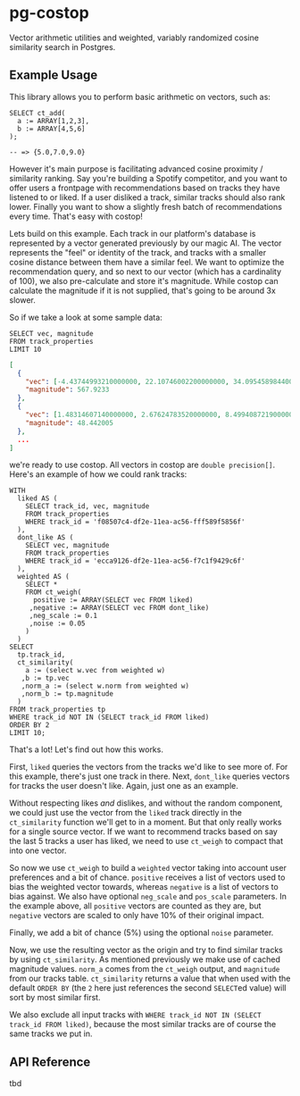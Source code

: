 # pg-costop

Vector arithmetic utilities and weighted, variably randomized cosine similarity search in Postgres.

## Example Usage

This library allows you to perform basic arithmetic on vectors, such as: 

```pgsql
SELECT ct_add(
  a := ARRAY[1,2,3],
  b := ARRAY[4,5,6]
);

-- => {5.0,7.0,9.0}
```

However it's main purpose is facilitating advanced cosine proximity / similarity ranking. Say you're building a Spotify competitor, and you want to offer users a frontpage with recommendations based on tracks they have listened to or liked. If a user disliked a track, similar tracks should also rank lower. Finally you want to show a slightly fresh batch of recommendations every time. That's easy with costop!

Lets build on this example. Each track in our platform's database is represented by a vector generated previously by our magic AI. The vector represents the "feel" or identity of the track, and tracks with a smaller cosine distance between them have a similar feel. We want to optimize the recommendation query, and so next to our vector (which has a cardinality of 100), we also pre-calculate and store it's magnitude. While costop can calculate the magnitude if it is not supplied, that's going to be around 3x slower.

So if we take a look at some sample data:

```pgsql
SELECT vec, magnitude
FROM track_properties
LIMIT 10
```

```json
[
  {
    "vec": [-4.43744993210000000, 22.10746002200000000, 34.09545898440000000, -79.21794128420000000, -40.66732788090000000, 48.03163909910000000, 7.49958276750000000, 15.56112861630000000, -121.58570098880000000, 6.16820621490000000, -63.39702224730000000, 11.55327510830000000, 50.01103210450000000, 49.56256103520000000, 11.54410839080000000, -70.26428222660000000, 13.63951587680000000, 18.20098876950000000, -5.82873439790000000, -78.48036193850000000, -84.23011016850000000, 67.92200469970000000, -37.82934951780000000, 96.60363006590000000, -48.90142440800000000, -7.87157392500000000, 55.80366134640000000, 36.68728256230000000, 26.20443916320000000, -100.69766998290000000, 14.79865741730000000, -53.33053970340000000, -78.81256866460000000, 25.74527168270000000, 69.50791168210000000, -49.72927474980000000, -122.10723876950000000, 84.24948883060000000, 69.43576812740000000, 34.47189712520000000, -30.75948715210000000, -10.19818115230000000, 61.92003631590000000, 53.65451049800000000, -47.13929748540000000, -33.99538040160000000, -38.53485870360000000, -60.34483718870000000, -24.34590911870000000, 42.64239883420000000, 5.59185695650000000, -127.63845825200000000, -41.23598098750000000, 35.88092422490000000, -76.12630462650000000, -25.35723686220000000, -72.36457824710000000, 1.18507289890000000, -53.30847549440000000, -83.74974823000000000, -82.00662994380000000, -65.07209014890000000, -118.70180511470000000, 57.94058990480000000, -33.31725311280000000, -32.33360672000000000, -81.61341857910000000, -8.05749607090000000, 29.19243812560000000, 20.65240287780000000, 8.01358032230000000, 2.73667764660000000, 33.00947570800000000, 36.34382629390000000, -9.59816360470000000, -11.56176090240000000, -27.19181442260000000, 41.67628097530000000, 98.88591766360000000, -42.40296936040000000, -55.85681152340000000, 101.21887969970000000, -17.46896934510000000, 40.40370941160000000, 12.23396778110000000, -55.25162124630000000, 50.01083374020000000, 8.71825218200000000, 28.61510467530000000, -81.74520111080000000, 51.40452194210000000, -47.99239730830000000, -132.47442626950000000, -64.47586059570000000, 41.36410140990000000, -26.68621063230000000, -68.49066162110000000, -69.74295806880000000, -72.57584381100000000, -42.64236068730000000],
    "magnitude": 567.9233
  },
  {
    "vec": [1.48314607140000000, 2.67624783520000000, 8.49940872190000000, 0.09380218390000000, -4.47907876970000000, -0.84740149970000000, 5.83015537260000000, 3.73414492610000000, -10.62790203090000000, 1.04884028430000000, -0.85947906970000000, 0.37547129390000000, 1.00873827930000000, 4.77964591980000000, -4.74055433270000000, -4.94443845750000000, -2.51182174680000000, 5.61057329180000000, 2.58822035790000000, -5.56535911560000000, -9.46886062620000000, 4.96676254270000000, -6.60264492030000000, 8.21836280820000000, -7.04813480380000000, -2.67112159730000000, 4.36127090450000000, 3.65302515030000000, 4.67065143590000000, -4.96347236630000000, -1.49984049800000000, -3.81294393540000000, -16.41612625120000000, 0.63507586720000000, 1.26081514360000000, -0.31485545640000000, -11.84312725070000000, 5.54491901400000000, 4.61627483370000000, 5.56733274460000000, -3.61712503430000000, -1.34634089470000000, 1.23889744280000000, -4.21752643590000000, 2.92170929910000000, 0.04173455390000000, 1.92271137240000000, 0.38014635440000000, 1.25466668610000000, 8.80738639830000000, -1.94717121120000000, -6.26801300050000000, -0.09252355250000000, 0.34039661290000000, -8.17535972600000000, 0.78276950120000000, -3.13373565670000000, -0.06576443460000000, -5.16936540600000000, -1.61087036130000000, -11.18818759920000000, -1.88064920900000000, -5.08728933330000000, 0.49590194230000000, -2.49765181540000000, -0.55674767490000000, -6.37714290620000000, -5.04904317860000000, 3.39625954630000000, 0.20004054900000000, 6.93111324310000000, -0.68639588360000000, 3.31862616540000000, 0.13029925530000000, -1.57837152480000000, 1.59223818780000000, -0.41523024440000000, -2.61051702500000000, 9.10719490050000000, 2.07206869130000000, -2.54725074770000000, 6.49956274030000000, -2.88127255440000000, 2.87980747220000000, 4.91765213010000000, -4.08196544650000000, 8.35620021820000000, 1.47835493090000000, 0.54625040290000000, -4.01129293440000000, 6.81511831280000000, -0.95397168400000000, -7.37796974180000000, -2.64400100710000000, -1.78433191780000000, -2.62039470670000000, -4.13981533050000000, -2.24478054050000000, -3.70239877700000000, -6.29406976700000000],
    "magnitude": 48.442005
  },
  ...
]
```

we're ready to use costop. All vectors in costop are `double precision[]`. Here's an example of how we could rank tracks:

```pgsql
WITH
  liked AS (
    SELECT track_id, vec, magnitude
    FROM track_properties
    WHERE track_id = 'f08507c4-df2e-11ea-ac56-fff589f5856f'
  ),
  dont_like AS (
    SELECT vec, magnitude
    FROM track_properties
    WHERE track_id = 'ecca9126-df2e-11ea-ac56-f7c1f9429c6f'
  ),
  weighted AS (
    SELECT *
    FROM ct_weigh(
      positive := ARRAY(SELECT vec FROM liked)
     ,negative := ARRAY(SELECT vec FROM dont_like)
     ,neg_scale := 0.1
     ,noise := 0.05
    )
  )
SELECT
  tp.track_id,
  ct_similarity(
    a := (select w.vec from weighted w)
   ,b := tp.vec
   ,norm_a := (select w.norm from weighted w)
   ,norm_b := tp.magnitude
  )
FROM track_properties tp
WHERE track_id NOT IN (SELECT track_id FROM liked)
ORDER BY 2
LIMIT 10;
```

That's a lot! Let's find out how this works. 

First, `liked` queries the vectors from the tracks we'd like to see more of. For this example, there's just one track in there. Next, `dont_like` queries vectors for tracks the user doesn't like. Again, just one as an example.

Without respecting likes *and* dislikes, and without the random component, we could just use the vector from the `liked` track directly in the `ct_similarity` function we'll get to in a moment. But that only really works for a single source vector. If we want to recommend tracks based on say the last 5 tracks a user has liked, we need to use `ct_weigh` to compact that into one vector.

So now we use `ct_weigh` to build a `weighted` vector taking into account user preferences and a bit of chance. `positive` receives a list of vectors used to bias the weighted vector towards, whereas `negative` is a list of vectors to bias against. We also have optional `neg_scale` and `pos_scale` parameters. In the example above, all `positive` vectors are counted as they are, but `negative` vectors are scaled to only have 10% of their original impact.

Finally, we add a bit of chance (5%) using the optional `noise` parameter.

Now, we use the resulting vector as the origin and try to find similar tracks by using `ct_similarity`. As mentioned previously we make use of cached magnitude values. `norm_a` comes from the `ct_weigh` output, and `magnitude` from our tracks table. `ct_similarity` returns a value that when used with the default `ORDER BY` (the `2` here just references the second `SELECT`ed value) will sort by most similar first.

We also exclude all input tracks with `WHERE track_id NOT IN (SELECT track_id FROM liked)`, because the most similar tracks are of course the same tracks we put in.

## API Reference

tbd
